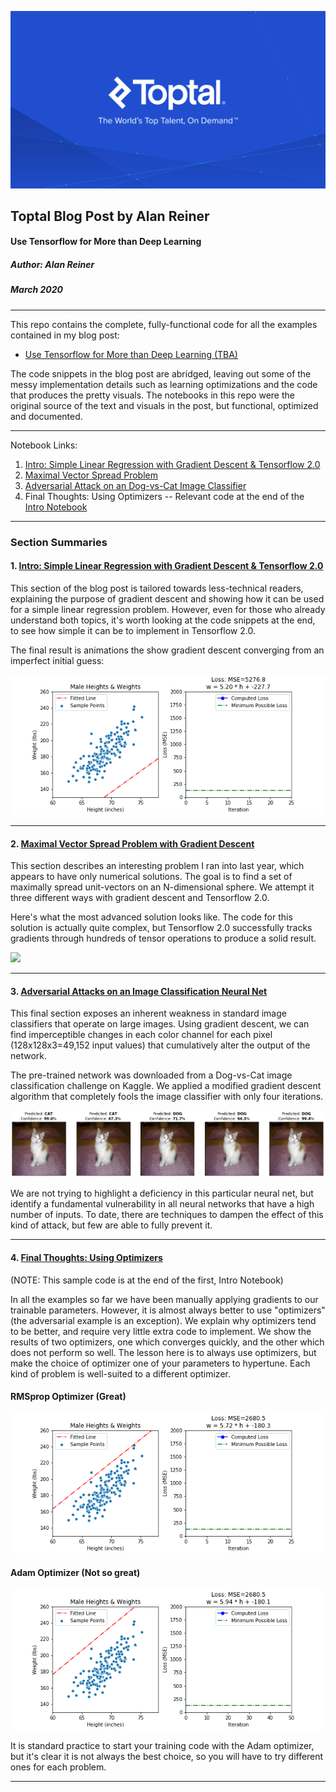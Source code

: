 
![](toptal_logo_.jpeg) 

## Toptal Blog Post by Alan Reiner
#### Use Tensorflow for More than Deep Learning
##### Author: Alan Reiner
##### March 2020

-----

This repo contains the complete, fully-functional code for all the examples contained in my blog post:

* [Use Tensorflow for More than Deep Learning (TBA)](...)

The code snippets in the blog post are abridged, leaving out some of the messy implementation details such as learning optimizations and the code that produces the pretty visuals.  The notebooks in this repo were the original source of the text and visuals in the post, but functional, optimized and documented.

-----

Notebook Links:

1. [Intro:  Simple Linear Regression with Gradient Descent & Tensorflow 2.0](simple_height_vs_weight/tf_grad_desc_intro.ipynb)
2. [Maximal Vector Spread Problem](vector_spread_example/vector_spread_example.ipynb)
3. [Adversarial Attack on an Dog-vs-Cat Image Classifier](adversarial_example/adversarial_cats_dogs.ipynb)
4. Final Thoughts:  Using Optimizers -- Relevant code at the end of the [Intro Notebook](simple_height_vs_weight/tf_grad_desc_intro.ipynb)

-----

### Section Summaries


####  1. [Intro:  Simple Linear Regression with Gradient Descent & Tensorflow 2.0](simple_height_vs_weight/tf_grad_desc_intro.ipynb)
 

This section of the blog post is tailored towards less-technical readers, explaining the purpose of gradient descent and showing how it can be used for a simple linear regression problem.  However, even for those who already understand both topics, it's worth looking at the code snippets at the end, to see how simple it can be to implement in Tensorflow 2.0.

The final result is animations the show gradient descent converging from an imperfect initial guess: 

![](simple_height_vs_weight/anim_2.gif)


 -----
 
 
#### 2. [Maximal Vector Spread Problem with Gradient Descent](vector_spread_example/vector_spread_example.ipynb)
 
This section describes an interesting problem I ran into last year, which appears to have only numerical solutions.   The goal is to find a set of maximally spread unit-vectors on an N-dimensional sphere.  We attempt it three different ways with gradient descent and Tensorflow 2.0.

Here's what the most advanced solution looks like.  The code for this solution is actually quite complex, but Tensorflow 2.0 successfully tracks gradients through hundreds of tensor operations to produce a solid result.
 
 ![](https://areiner-toptal-blog-resources.s3.amazonaws.com/vector_spread/solution_2_minimize_force.gif)
 
 
  -----
 
 
#### 3. [Adversarial Attacks on an Image Classification Neural Net](adversarial_example/adversarial_cats_dogs.ipynb)

This final section exposes an inherent weakness in standard image classifiers that operate on large images.  Using gradient descent, we can find imperceptible changes in each color channel for each pixel (128x128x3=49,152 input values) that cumulatively alter the output of the network. 

The pre-trained network was downloaded from a Dog-vs-Cat image classification challenge on Kaggle.  We applied a modified gradient descent algorithm that completely fools the image classifier with only four iterations.

![](adversarial_example/victim_cat.png)

We are not trying to highlight a deficiency in this particular neural net, but identify a fundamental vulnerability in all neural networks that have a high number of inputs.  To date, there are techniques to dampen the effect of this kind of attack, but few are able to fully prevent it.

-----

####  4. [Final Thoughts: Using Optimizers](simple_height_vs_weight/tf_grad_desc_intro.ipynb)
(NOTE: This sample code is at the end of the first, Intro Notebook)

In all the examples so far we have been manually applying gradients to our trainable parameters. However, it is almost always better to use "optimizers" (the adversarial example is an exception).  We explain why optimizers tend to be better, and require very little extra code to implement. We  show the results of two optimizers, one which converges quickly, and the other which does not perform so well.  The lesson here is to always use optimizers, but make the choice of optimizer one of your parameters to hypertune.  Each kind of problem is well-suited to a different optimizer.

#### RMSprop Optimizer (Great)
![](simple_height_vs_weight/anim_3.gif)

#### Adam Optimizer (Not so great)
![](simple_height_vs_weight/anim_4.gif)

It is standard practice to start your training code with the Adam optimizer, but it's clear it is not always the best choice, so you will have to try different ones for each problem.

-----

